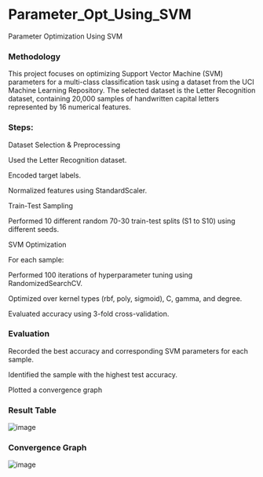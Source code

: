 # Parameter_Opt_Using_SVM
Parameter Optimization Using SVM

### Methodology
This project focuses on optimizing Support Vector Machine (SVM) parameters for a multi-class classification task using a dataset from the UCI Machine Learning Repository. The selected dataset is the Letter Recognition dataset, containing 20,000 samples of handwritten capital letters represented by 16 numerical features.

### Steps:
Dataset Selection & Preprocessing

Used the Letter Recognition dataset.

Encoded target labels.

Normalized features using StandardScaler.

Train-Test Sampling

Performed 10 different random 70-30 train-test splits (S1 to S10) using different seeds.

SVM Optimization

For each sample:

Performed 100 iterations of hyperparameter tuning using RandomizedSearchCV.

Optimized over kernel types (rbf, poly, sigmoid), C, gamma, and degree.

Evaluated accuracy using 3-fold cross-validation.

### Evaluation

Recorded the best accuracy and corresponding SVM parameters for each sample.

Identified the sample with the highest test accuracy.

Plotted a convergence graph

### Result Table

![image](https://github.com/user-attachments/assets/6234bbb5-b95d-457a-b432-99d82a37292a)


### Convergence Graph
![image](https://github.com/user-attachments/assets/f81a1faf-21b7-4c8f-babe-4b86ccf3b8b4)




